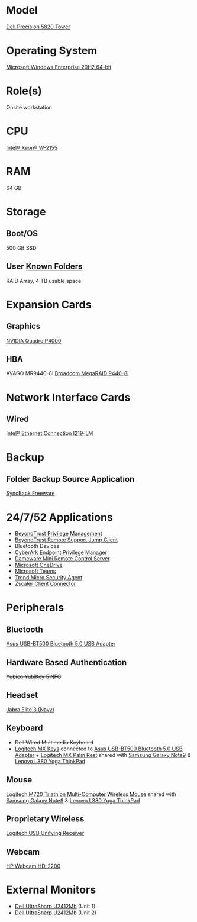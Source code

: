 # Model

[Dell Precision 5820 Tower](https://www.dell.com/support/home/en-us/product-support/product/precision-5820-workstation/docs)

# Operating System

[Microsoft Windows Enterprise 20H2 64-bit](https://docs.microsoft.com/en-us/windows/release-information/)

# Role(s)

Onsite workstation

# CPU

[Intel® Xeon® W-2155](https://ark.intel.com/content/www/us/en/ark/products/125042/intel-xeon-w-2155-processor-13-75m-cache-3-30-ghz.html)

# RAM

64 GB

# Storage

## Boot/OS

500 GB SSD

## User [Known Folders](https://docs.microsoft.com/en-us/windows/win32/shell/known-folders)

RAID Array, 4 TB usable space

# Expansion Cards

## Graphics

[NVIDIA Quadro P4000](https://www.nvidia.com/content/dam/en-zz/Solutions/design-visualization/productspage/quadro/quadro-desktop/quadro-pascal-p4000-data-sheet-a4-nvidia-704358-r2-web.pdf)

## HBA

AVAGO MR9440-8i [Broadcom MegaRAID 9440-8i](https://www.broadcom.com/products/storage/raid-controllers/megaraid-9440-8i)

# Network Interface Cards

## Wired

[Intel® Ethernet Connection I219-LM](https://ark.intel.com/content/www/us/en/ark/products/82185/intel-ethernet-connection-i219-lm.html)

# Backup

## Folder Backup Source Application

[SyncBack Freeware](https://www.2brightsparks.com/freeware/freeware-hub.html)

# 24/7/52 Applications

* [BeyondTrust Privilege Management](https://www.beyondtrust.com/docs/privilege-management/index.htm)
* [BeyondTrust Remote Support Jump Client](https://www.beyondtrust.com/remote-support/features/jump-clients-remote-access)
* Bluetooth Devices
* [CyberArk Endpoint Privilege Manager](https://www.cyberark.com/resources/product-datasheets/cyberark-endpoint-privilege-manager)
* [Dameware Mini Remote Control Server](https://www.dameware.com/dameware-mini-remote-control)
* [Microsoft OneDrive](https://www.microsoft.com/en-us/microsoft-365/onedrive/online-cloud-storage)
* [Microsoft Teams](https://www.microsoft.com/en-us/microsoft-teams/group-chat-software)
* [Trend Micro Security Agent](https://docs.trendmicro.com/en-us/smb/worry-free-business-security-services-agent-help-58/about/about-security-agent.aspx)
* [Zscaler Client Connector](https://www.zscaler.com/platform/zscaler-client-connector)

# Peripherals

## Bluetooth 

[Asus USB-BT500 Bluetooth 5.0 USB Adapter](https://www.asus.com/us/Networking-IoT-Servers/Adapters/All-series/USB-BT500/)

## Hardware Based Authentication

~~[Yubico YubiKey 5 NFC](https://www.yubico.com/product/yubikey-5-nfc)~~

## Headset

[Jabra Elite 3 (Navy)](https://www.jabra.com/bluetooth-headsets/jabra-elite-3)

## Keyboard

* ~~Dell Wired Multimedia Keyboard~~
* [Logitech MX Keys](https://www.logitech.com/en-us/products/keyboards/mx-keys-wireless-keyboard.920-009295.html) connected to [Asus USB-BT500 Bluetooth 5.0 USB Adapter](https://github.com/jdrch/Hardware/blob/master/Mine-%20No/Dell%20Precision%205820%20Tower.md#bluetooth) + [Logitech MX Palm Rest](https://www.logitech.com/en-us/products/keyboards/mx-palm-rest.956-000001.html) shared with [Samsung Galaxy Note9](https://github.com/jdrch/Hardware/blob/master/Samsung%20Galaxy%20Note9.md#keyboard) & [Lenovo L380 Yoga ThinkPad](https://github.com/jdrch/Hardware/blob/master/Lenovo%20L380%20Yoga%20ThinkPad%2020M7CTO1WW.md#keyboard)

## Mouse

[Logitech M720 Triathlon Multi-Computer Wireless Mouse](https://www.logitech.com/en-us/product/m720-triathlon.910-004790.html) shared with [Samsung Galaxy Note9](https://github.com/jdrch/Hardware/blob/master/Samsung%20Galaxy%20Note9.md#mouse) & [Lenovo L380 Yoga ThinkPad](https://github.com/jdrch/Hardware/blob/master/Lenovo%20L380%20Yoga%20ThinkPad%2020M7CTO1WW.md#mouse)

## Proprietary Wireless

[Logitech USB Unifying Receiver](https://www.logitech.com/en-us/products/mice/unifying-receiver-usb.910-005235.html)

## Webcam

[HP Webcam HD-2200](https://www.amazon.com/HP-Webcam-HD-2200-BR384AA-ABA/dp/B004UR9P9Q)

# External Monitors

* [Dell UltraSharp U2412Mb](https://github.com/jdrch/Hardware/blob/master/Monitors.md#connected-devices-3) (Unit 1)
* [Dell UltraSharp U2412Mb](https://github.com/jdrch/Hardware/blob/master/Monitors.md#connected-devices-4) (Unit 2)
